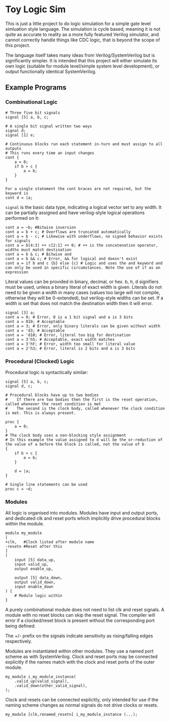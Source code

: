 # Toy Logic Sim

This is just a little project to do logic simulation for a simple gate level simluation style language. The simulation is cycle based, meaning it is not quite as accurate to reality as a more fully featured Verilog simulator, and cannot correctly handle things like CDC logic, that is beyond the scope of this project.

The language itself takes many ideas from Verilog/SystemVerilog but is significantly simpler. It is intended that this project will either simulate its own logic (suitable for module level/simple system level development), or output functionally identical SystemVerilog.

## Example Programs

### Combinational Logic

```
# Three five bit signals
signal [5] a, b, c;

# A single bit signal written two ways
signal d;
signal [1] e;

# Continuous blocks run each statement in-turn and must assign to all outputs
# This runs every time an input changes
cont {
    a = 0;
    if b > c {
        a = b;
    }
}

For a single statement the cont braces are not required, but the keyword is
cont d = |a;
```

`signal` is the basic data type, indicating a logical vector set to any width. It can be partially assigned and have verilog-style logical operations performed on it:
```
cont a = ~b; #Bitwise inversion
cont a = b + c; # Overflows are truncated automatically
cont a = b - c; # Likewise with underflows, no signed behavior exists for signals 
cont a = b[4:3] ++ c[2:1] ++ 0; # ++ is the concatenation operator, widths must match destination
cont a = b & c; # Bitwise and
cont a = b && c; # Error, && for logical and doesn't exist
cont a = if b and c {b} else {c} # Logic and uses the and keyword and can only be used in specific circumstances. Note the use of if as an expression
```

Literal values can be provided in binary, decimal, or hex. b, h, d signifiers must be used, unless a binary literal of exact width is given.
Literals do not need to be given a width in many cases (values too large will not compile, otherwise they will be 0-extended), but verilog-style widths can be set. If a width is set that does not match the destination width then it will error.
```
signal [3] a;
cont a = 0; # Error, 0 is a 1 bit signal and a is 3 bits
cont a = 010; # Acceptable
cont a = 3; # Error, only binary literals can be given without width
cont a = 'd3; # Acceptable
cont a = 'd10; # Error, literal too big for destination
cont a = 3'h5; # Acceptable, exact width matches
cont a = 3'hF; # Error, width too small for literal value
cont a = 2'h3; # Error, literal is 2 bits and a is 3 bits
```

### Procedural (Clocked) Logic

Procedural logic is syntactically similar:

```
signal [5] a, b, c;
signal d, c;

# Procedural blocks have up to two bodies
#    If there are two bodies then the first is the reset operation, called whenever the reset condition is met
#    The second is the clock body, called whenever the clock condition is met. This is always present.

proc {
    a = 0;
}
# The clock body uses a non-blocking style assignment
# In this example the value assigned to d will be the or-reduction of the value of a before the block is called, not the value of b
{
    if b > c {
        a = b;
    }

    d = |a;
}

# Single line statements can be used
proc c = ~d;

```

### Modules

All logic is organised into modules. Modules have input and output ports, and dedicated clk and reset ports which implicitly drive procedural blocks within the module.

```
module my_module
[
+clk,   #Clock listed after module name
-resetn #Reset after this
]
(
    input [5] data_up,
    input valid_up,
    output enable_up,

    output [5] data_down,
    output valid_down,
    input enable_down
) {
    # Module logic within
}
```

A purely combinational module does not need to list clk and reset signals. A module with no reset blocks can skip the reset signal. The compiler will error if a clocked/reset block is present without the corresponding port being defined.

The +/- prefix on the signals indicate sensitivity as rising/falling edges respectively.

Modules are instantiated within other modules. They use a named port scheme as with SystemVerilog. Clock and reset ports may be connected explicitly if the names match with the clock and reset ports of the outer module.

```
my_module i_my_module_instance(
    .valid_up(valid_signal),
    .valid_down(other_valid_signal),
);
```

Clock and resets can be connected explicitly, only intended for use if the naming scheme changes as normal signals do not drive clocks or resets.

```
my_module [clk,renamed_resetn] i_my_module_instance (...);
